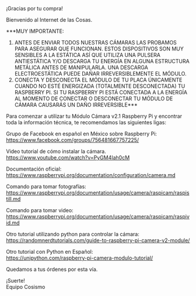 <p>¡Gracias por tu compra!</p>
<p>Bienvenido al Internet de las Cosas.</p>
<p>***MUY IMPORTANTE:</p>
<ol>
<li>ANTES DE ENVIAR TODOS NUESTRAS CÁMARAS LAS PROBAMOS PARA ASEGURAR QUE FUNCIONAN.  ESTOS DISPOSITIVOS SON MUY SENSIBLES A LA ESTÁTICA ASÍ QUE UTILIZA UNA PULSERA ANTIESTÁTICA Y/O DESCARGA TU ENERGÍA EN ALGUNA ESTRUCTURA METÁLICA ANTES DE MANIPULARLA. UNA DESCARGA ELECTROESTÁTICA PUEDE DAÑAR IRREVERSIBLEMENTE EL MÓDULO.</li>
<li>CONECTA Y DESCONECTA EL MÓDULO DE TU PLACA ÚNICAMENTE CUANDO NO ESTÉ ENERGIZADA (TOTALMENTE DESCONECTADA) TU RASPBERRY PI. SI TU RASPBERRY PI ESTÁ CONECTADA A LA ENERGÍA AL MOMENTO DE CONECTAR O DESCONECTAR TU MÓDULO DE CÁMARA CAUSARÁS UN DAÑO IRREVERSIBLE***</li>
</ol>
<p>Para comenzar a utilizar tu Módulo Cámara v2.1 Raspberry Pi y encontrar toda la información técnica, te recomendamos las siguientes ligas:</p>
<p>Grupo de Facebook en español en México sobre Raspberry Pi:<br>
<a href="https://www.facebook.com/groups/756481667757225/">https://www.facebook.com/groups/756481667757225/</a></p>
<p>Video tutorial de cómo instalar la cámara.<br>
<a href="https://www.youtube.com/watch?v=PyGM4Iah0cM">https://www.youtube.com/watch?v=PyGM4Iah0cM</a></p>
<p>Documentación oficial:<br>
<a href="https://www.raspberrypi.org/documentation/configuration/camera.md">https://www.raspberrypi.org/documentation/configuration/camera.md</a></p>
<p>Comando para tomar fotografías:<br>
<a href="https://www.raspberrypi.org/documentation/usage/camera/raspicam/raspistill.md">https://www.raspberrypi.org/documentation/usage/camera/raspicam/raspistill.md</a></p>
<p>Comando para tomar video:<br>
<a href="https://www.raspberrypi.org/documentation/usage/camera/raspicam/raspivid.md">https://www.raspberrypi.org/documentation/usage/camera/raspicam/raspivid.md</a></p>
<p>Otro tutorial utilizando python para controlar la cámara:<br>
<a href="https://randomnerdtutorials.com/guide-to-raspberry-pi-camera-v2-module/">https://randomnerdtutorials.com/guide-to-raspberry-pi-camera-v2-module/</a></p>
<p>Otro tutorial con Python en Español:<br>
<a href="https://unipython.com/raspberry-pi-camera-modulo-tutorial/">https://unipython.com/raspberry-pi-camera-modulo-tutorial/</a></p>
<p>Quedamos a tus órdenes por esta vía.</p>
<p>¡Suerte!<br>
Equipo Cosismo</p>
